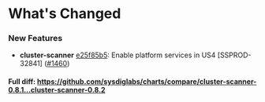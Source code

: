 # What's Changed

### New Features
- **cluster-scanner** [e25f85b5](https://github.com/sysdiglabs/charts/commit/e25f85b5fa53b153a11c5f716a499daee4c70c3b): Enable platform services in US4 [SSPROD-32841] ([#1460](https://github.com/sysdiglabs/charts/issues/1460))
#### Full diff: https://github.com/sysdiglabs/charts/compare/cluster-scanner-0.8.1...cluster-scanner-0.8.2
